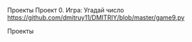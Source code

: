 Проекты
Проект 0. Игра: Угадай число https://github.com/dmitruy11/DMITRIY/blob/master/game9.py


Проекты
